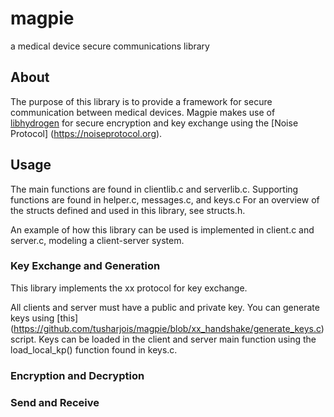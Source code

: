 # magpie
a medical device secure communications library

## About

The purpose of this library is to provide a framework for secure communication between medical devices. 
Magpie makes use of [libhydrogen](https://github.com/jedisct1/libhydrogen) for secure encryption and key 
exchange using the [Noise Protocol] (https://noiseprotocol.org).

## Usage

The main functions are found in clientlib.c and serverlib.c. Supporting functions are found in helper.c, messages.c, and keys.c
For an overview of the structs defined and used in this library, see structs.h. 

An example of how this library can be used is implemented in client.c and server.c, modeling a client-server system.

### Key Exchange and Generation

This library implements the xx protocol for key exchange.

All clients and server must have a public and private key. You can generate keys using [this] (https://github.com/tusharjois/magpie/blob/xx_handshake/generate_keys.c) script. Keys can be loaded in the client and server main function using the load_local_kp() function found in keys.c. 



### Encryption and Decryption


### Send and Receive


